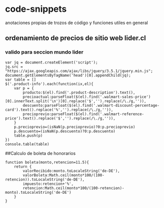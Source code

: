 # code-snippets
anotaciones propias de trozos de código y funciones utiles en general

## ordenamiento de precios de sitio web lider.cl
### valido para seccion mundo lider 
```
var jq = document.createElement('script');
jq.src = "https://ajax.googleapis.com/ajax/libs/jquery/3.5.1/jquery.min.js";
document.getElementsByTagName('head')[0].appendChild(jq);
var table = []
$('.product-info').each(function(ix,el){
    var p = {
        producto:$(el).find('.product-description').text(),
        precioactual:parseFloat($(el).find('.walmart-sales-price')[0].innerText.split('\n')[0].replace('$','').replace(/\./g,'')),
        descuento:parseFloat($(el).find('.walmart-discount-percentage-card').text().replace('%','').replace(/\./g,'')),
        precioprevio:parseFloat($(el).find('.walmart-reference-price').text().replace('$','').replace(/\./g,'')),
    }
    p.precioprevio=(isNaN(p.precioprevio)?0:p.precioprevio)
    p.descuento=(isNaN(p.descuento)?0:p.descuento)
    table.push(p)
})
console.table(table)
```

##Calculo de boleta de honorarios
```
function boleta(monto,retencion=11.5){
    return {
        valorRecibido:monto.toLocaleString('de-DE'),
        valorBoleta:Math.ceil(monto*100/(100-retencion)).toLocaleString('de-DE'),
        impuesto:retencion+'%',
        retencion:Math.ceil(monto*100/(100-retencion)-monto).toLocaleString('de-DE')
    }
}
```
